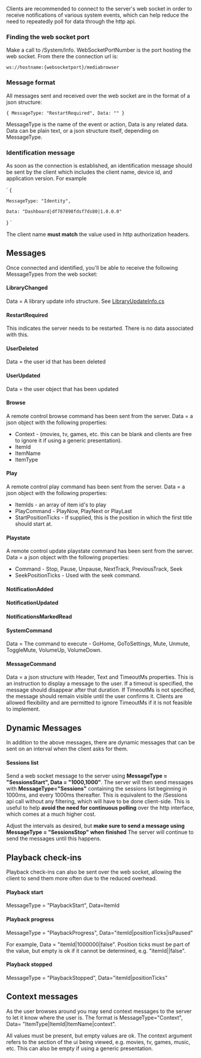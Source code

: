 Clients are recommended to connect to the server's web socket in order to receive notifications of various system events, which can help reduce the need to repeatedly poll for data through the http api.

### Finding the web socket port

Make a call to /System/Info. WebSocketPortNumber is the port hosting the web socket. From there the connection url is:

`
ws://hostname:{websocketport}/mediabrowser
`

### Message format

All messages sent and received over the web socket are in the format of a json structure:

`
{
    MessageType: "RestartRequired",
    Data: ""
}
`

MessageType is the name of the event or action, Data is any related data. Data can be plain text, or a json structure itself, depending on MessageType.

### Identification message

As soon as the connection is established, an identification message should be sent by the client which includes the client name, device id, and application version. For example

`
{

    MessageType: "Identity",

    Data: "Dashboard|df787898fdsf7ds80|1.0.0.0"
}
`

The client name **must match** the value used in http authorization headers.

## Messages

Once connected and identified, you'll be able to receive the following MessageTypes from the web socket:

#### LibraryChanged
Data = A library update info structure. See [LibraryUpdateInfo.cs](https://github.com/MediaBrowser/MediaBrowser/blob/master/MediaBrowser.Model/Entities/LibraryUpdateInfo.cs)

#### RestartRequired
This indicates the server needs to be restarted. There is no data associated with this.

#### UserDeleted
Data = the user id that has been deleted

#### UserUpdated
Data = the user object that has been updated

#### Browse
A remote control browse command has been sent from the server. Data = a json object with the following properties:
* Context - (movies, tv, games, etc. this can be blank and clients are free to ignore it if using a generic presentation).
* ItemId
* ItemName
* ItemType

#### Play
A remote control play command has been sent from the server. Data = a json object with the following properties:
* ItemIds - an array of item id's to play
* PlayCommand - PlayNow, PlayNext or PlayLast
* StartPositionTicks - If supplied, this is the position in which the first title should start at.

#### Playstate
A remote control update playstate command has been sent from the server. Data = a json object with the following properties:
* Command - Stop, Pause, Unpause, NextTrack, PreviousTrack, Seek
* SeekPositionTicks - Used with the seek command.

#### NotificationAdded
#### NotificationUpdated
#### NotificationsMarkedRead

#### SystemCommand
Data = The command to execute - GoHome, GoToSettings, Mute, Unmute, ToggleMute, VolumeUp, VolumeDown.

#### MessageCommand
Data = a json structure with Header, Text and TimeoutMs properties. This is an instruction to display a message to the user. If a timeout is specified, the message should disappear after that duration. If TimeoutMs is not specified, the message should remain visible until the user confirms it. Clients are allowed flexibility and are permitted to ignore TimeoutMs if it is not feasible to implement.

## Dynamic Messages

In addition to the above messages, there are dynamic messages that can be sent on an interval when the client asks for them.

#### Sessions list

Send a web socket message to the server using **MessageType = "SessionsStart", Data = "1000,1000"**. The server will then send messages with **MessageType="Sessions"** containing the sessions list beginning in 1000ms, and every 1000ms thereafter. This is equivalent to the /Sessions api call without any filtering, which will have to be done client-side. This is useful to help **avoid the need for continuous polling** over the http interface, which comes at a much higher cost.

Adjust the intervals as desired, but **make sure to send a message using MessageType = "SessionsStop" when finished** The server will continue to send the messages until this happens.


## Playback check-ins

Playback check-ins can also be sent over the web socket, allowing the client to send them more often due to the reduced overhead.

#### Playback start
MessageType = "PlaybackStart", Data=ItemId

#### Playback progress
MessageType = "PlaybackProgress", Data="itemId|positionTicks|isPaused"

For example, Data = "itemId|1000000|false". Position ticks must be part of the value, but empty is ok if it cannot be determined, e.g. "itemId||false".

#### Playback stopped
MessageType = "PlaybackStopped", Data="itemId|positionTicks"

## Context messages
As the user browses around you may send context messages to the server to let it know where the user is. The format is MessageType="Context", Data= "ItemType|ItemId|ItemName|context".

All values must be present, but empty values are ok. The context argument refers to the section of the ui being viewed, e.g. movies, tv, games, music, etc. This can also be empty if using a generic presentation.